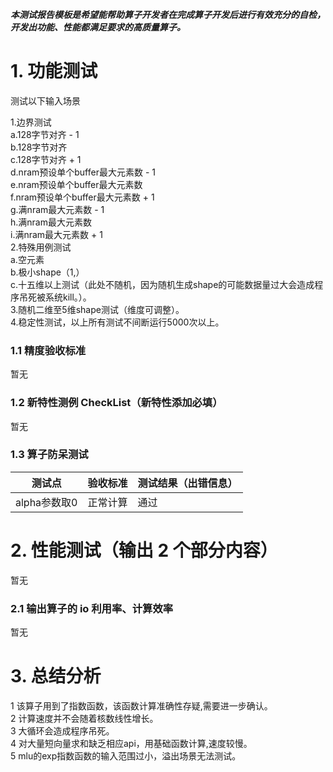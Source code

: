 **_本测试报告模板是希望能帮助算子开发者在完成算子开发后进行有效充分的自检，开发出功能、性能都满足要求的高质量算子。_**

# 1. 功能测试
测试以下输入场景

1.边界测试  
    a.128字节对齐 - 1  
    b.128字节对齐  
    c.128字节对齐 + 1  
    d.nram预设单个buffer最大元素数 - 1    
    e.nram预设单个buffer最大元素数  
    f.nram预设单个buffer最大元素数 + 1    
    g.满nram最大元素数 - 1  
    h.满nram最大元素数  
    i.满nram最大元素数 + 1  
2.特殊用例测试  
    a.空元素  
    b.极小shape（1,）  
    c.十五维以上测试（此处不随机，因为随机生成shape的可能数据量过大会造成程序吊死被系统kill。）。  
3.随机二维至5维shape测试（维度可调整）。  
4.稳定性测试，以上所有测试不间断运行5000次以上。  


### 1.1 精度验收标准

暂无

### 1.2 新特性测例 CheckList（新特性添加必填）

暂无

### **1.3 算子防呆测试**

| 测试点              | 验收标准 | 测试结果（出错信息）   |
| --------------     | -------- | -------------------- |
| alpha参数取0        | 正常计算 |    通过               |


# 2. 性能测试（输出 2 个部分内容）

暂无

### 2.1 输出算子的 io 利用率、计算效率

暂无

# 3. 总结分析

1 该算子用到了指数函数，该函数计算准确性存疑,需要进一步确认。  
2 计算速度并不会随着核数线性增长。  
3 大循环会造成程序吊死。  
4 对大量短向量求和缺乏相应api，用基础函数计算,速度较慢。  
5 mlu的exp指数函数的输入范围过小，溢出场景无法测试。  
